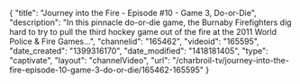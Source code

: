{
    "title": "Journey into the Fire - Episode #10 - Game 3, Do-or-Die",
    "description": "In this pinnacle do-or-die game, the Burnaby Firefighters dig hard to try to pull the third hockey game out of the fire at the 2011 World Police & Fire Games...",
    "channelid": "165462",
    "videoid": "165595",
    "date_created": "1399316170",
    "date_modified": "1418181405",
    "type": "captivate",
    "layout": "channelVideo",
    "url": "\/charbroil-tv\/journey-into-the-fire-episode-10-game-3-do-or-die\/165462-165595"
}